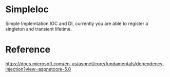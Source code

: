 # SimpleIoc
Simple Implemtation IOC and DI, currently you are able to register a singleton and transient lifetime.

# Reference
https://docs.microsoft.com/en-us/aspnet/core/fundamentals/dependency-injection?view=aspnetcore-5.0
